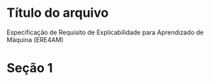 # Título do arquivo
Especificação de Requisito de Explicabilidade para Aprendizado de Máquina (ERE4AM)

# Seção 1
